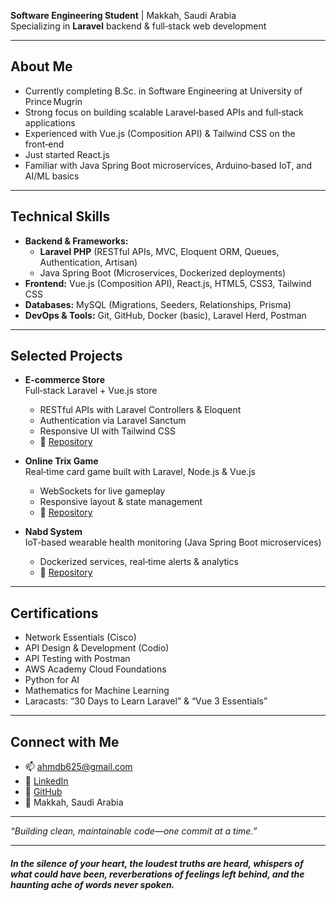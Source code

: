 **Software Engineering Student** | Makkah, Saudi Arabia  
Specializing in **Laravel** backend & full‑stack web development

---

## About Me
- Currently completing B.Sc. in Software Engineering at University of Prince Mugrin  
- Strong focus on building scalable Laravel‑based APIs and full‑stack applications  
- Experienced with Vue.js (Composition API) & Tailwind CSS on the front‑end
- Just started React.js  
- Familiar with Java Spring Boot microservices, Arduino‑based IoT, and AI/ML basics  

---

## Technical Skills

- **Backend & Frameworks:**  
  - **Laravel PHP** (RESTful APIs, MVC, Eloquent ORM, Queues, Authentication, Artisan)  
  - Java Spring Boot (Microservices, Dockerized deployments)  
- **Frontend:** Vue.js (Composition API), React.js, HTML5, CSS3, Tailwind CSS  
- **Databases:** MySQL (Migrations, Seeders, Relationships, Prisma)  
- **DevOps & Tools:** Git, GitHub, Docker (basic), Laravel Herd, Postman

---

## Selected Projects

- **E‑commerce Store**  
  Full‑stack Laravel + Vue.js store  
  - RESTful APIs with Laravel Controllers & Eloquent  
  - Authentication via Laravel Sanctum  
  - Responsive UI with Tailwind CSS  
  - 🔗 [Repository](https://github.com/Ahmadfbq/Estore)

- **Online Trix Game**  
  Real‑time card game built with Laravel, Node.js & Vue.js  
  - WebSockets for live gameplay  
  - Responsive layout & state management  
  - 🔗 [Repository](https://github.com/basharnaial/Trix)

- **Nabd System**  
  IoT‑based wearable health monitoring (Java Spring Boot microservices)  
  - Dockerized services, real‑time alerts & analytics  
  - 🔗 [Repository](https://github.com/Ahmadfbq/nabd)

---

## Certifications

- Network Essentials (Cisco)  
- API Design & Development (Codio)  
- API Testing with Postman  
- AWS Academy Cloud Foundations  
- Python for AI  
- Mathematics for Machine Learning  
- Laracasts: “30 Days to Learn Laravel” & “Vue 3 Essentials”

---

## Connect with Me

- 📫 ahmdb625@gmail.com  
- 🔗 [LinkedIn](https://sa.linkedin.com/in/ahmadfbq)  
- 🔗 [GitHub](https://github.com/Ahmadfbq)  
- 📍 Makkah, Saudi Arabia  

---

*“Building clean, maintainable code—one commit at a time.”* 


---


##### In the silence of your heart, the loudest truths are heard, whispers of what could have been, reverberations of feelings left behind, and the haunting ache of words never spoken.

